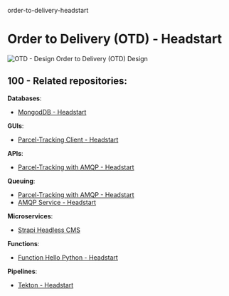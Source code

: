 order-to-delivery-headstart
# Order to Delivery (OTD) - Headstart

![OTD - Design](https://user-images.githubusercontent.com/12828104/140282262-a1b83d60-9735-457e-bbaf-ac9dc79fd44f.jpg)
Order to Delivery (OTD) Design

## 100 - Related repositories:

**Databases**:
- [MongodDB - Headstart](https://github.com/vanHeemstraSystems/mongodb-headstart)

**GUIs**:
- [Parcel-Tracking Client - Headstart](https://github.com/vanHeemstraSystems/parcel-tracking-client-headstart)

**APIs**:
- [Parcel-Tracking with AMQP - Headstart](https://github.com/vanHeemstraSystems/parcel-tracking-with-amqp-headstart)

**Queuing**:
- [Parcel-Tracking with AMQP - Headstart](https://github.com/vanHeemstraSystems/parcel-tracking-with-amqp-headstart)
- [AMQP Service - Headstart](https://github.com/vanHeemstraSystems/amqp-service-headstart)

**Microservices**:
- [Strapi Headless CMS](https://github.com/vanHeemstraSystems/strapi-headless-cms-headstart)

**Functions**:
- [Function Hello Python - Headstart](https://github.com/vanHeemstraSystems/function-hello-python-headstart)

**Pipelines**:
- [Tekton - Headstart](https://github.com/vanHeemstraSystems/tekton-headstart)
